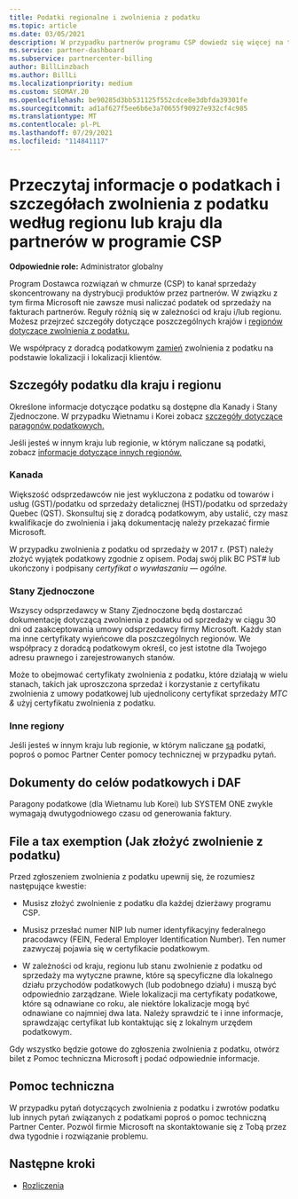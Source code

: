 ```yaml
---
title: Podatki regionalne i zwolnienia z podatku
ms.topic: article
ms.date: 03/05/2021
description: W przypadku partnerów programu CSP dowiedz się więcej na temat obowiązków podatkowych w poszczególnych regionach, sposobu przesyłania zwolnienia z podatku dla sprzedaży WSP oraz sposobu uzyskania pomocy technicznej w przypadku pytań podatkowych.
ms.service: partner-dashboard
ms.subservice: partnercenter-billing
author: BillLinzbach
ms.author: BillLi
ms.localizationpriority: medium
ms.custom: SEOMAY.20
ms.openlocfilehash: be90285d3bb531125f552cdce8e3dbfda39301fe
ms.sourcegitcommit: ad1af627f5ee6b6e3a70655f90927e932cf4c985
ms.translationtype: MT
ms.contentlocale: pl-PL
ms.lasthandoff: 07/29/2021
ms.locfileid: "114841117"
---
```

# <a name="read-about-taxes-and-tax-exemption-details-by-region-or-country-for-partners-in-the-csp-program"></a>Przeczytaj informacje o podatkach i szczegółach zwolnienia z podatku według regionu lub kraju dla partnerów w programie CSP

**Odpowiednie role:** Administrator globalny

Program Dostawca rozwiązań w chmurze (CSP) to kanał sprzedaży skoncentrowany na dystrybucji produktów przez partnerów. W związku z tym firma Microsoft nie zawsze musi naliczać podatek od sprzedaży na fakturach partnerów. Reguły różnią się w zależności od kraju i/lub regionu. Możesz przejrzeć szczegóły dotyczące poszczególnych krajów i [regionów dotyczące zwolnienia z podatku.](#country-and-region-tax-details)

We współpracy z doradcą podatkowym [zamień](#file-a-tax-exemption) zwolnienia z podatku na podstawie lokalizacji i lokalizacji klientów.

## <a name="country-and-region-tax-details"></a>Szczegóły podatku dla kraju i regionu

Określone informacje dotyczące podatku są dostępne dla Kanady i Stany Zjednoczone. W przypadku Wietnamu i Korei zobacz [szczegóły dotyczące paragonów podatkowych.](#tax-receipts-and-daf)

Jeśli jesteś w innym kraju lub regionie, w którym naliczane są podatki, zobacz [informacje dotyczące innych regionów.](#other-regions)


### <a name="canada"></a>Kanada

Większość odsprzedawców nie jest wykluczona z podatku od towarów i usług (GST)/podatku od sprzedaży detalicznej (HST)/podatku od sprzedaży Quebec (QST). Skonsultuj się z doradcą podatkowym, aby ustalić, czy masz kwalifikacje do zwolnienia i jaką dokumentację należy przekazać firmie Microsoft.

W przypadku zwolnienia z podatku od sprzedaży w 2017 r. (PST) należy złożyć wyjątek podatkowy zgodnie z opisem. Podaj swój plik BC PST# lub ukończony i podpisany *certyfikat o wywłaszaniu — ogólne.*

### <a name="united-states"></a>Stany Zjednoczone

Wszyscy odsprzedawcy w Stany Zjednoczone będą dostarczać dokumentację dotyczącą zwolnienia z podatku od sprzedaży w ciągu 30 dni od zaakceptowania umowy odsprzedawcy firmy Microsoft. Każdy stan ma inne certyfikaty wyieńcowe dla poszczególnych regionów. We współpracy z doradcą podatkowym określ, co jest istotne dla Twojego adresu prawnego i zarejestrowanych stanów.

Może to obejmować certyfikaty zwolnienia z podatku,  które działają  w wielu stanach, takich jak uproszczona sprzedaż i korzystanie z certyfikatu zwolnienia z umowy podatkowej lub ujednolicony certyfikat sprzedaży *MTC &* użyj certyfikatu zwolnienia z podatku.

### <a name="other-regions"></a>Inne regiony

Jeśli jesteś w innym kraju lub regionie, w którym naliczane [są](#support) podatki, poproś o pomoc Partner Center pomocy technicznej w przypadku pytań.

## <a name="tax-receipts-and-daf"></a>Dokumenty do celów podatkowych i DAF

Paragony podatkowe (dla Wietnamu lub Korei) lub SYSTEM ONE zwykle wymagają dwutygodniowego czasu od generowania faktury.

## <a name="file-a-tax-exemption"></a>File a tax exemption (Jak złożyć zwolnienie z podatku)

Przed zgłoszeniem zwolnienia z podatku upewnij się, że rozumiesz następujące kwestie:

- Musisz złożyć zwolnienie z podatku dla każdej dzierżawy programu CSP.

- Musisz przesłać numer NIP lub numer identyfikacyjny federalnego pracodawcy (FEIN, Federal Employer Identification Number). Ten numer zazwyczaj pojawia się w certyfikacie podatkowym.

- W zależności od kraju, regionu lub stanu zwolnienie z podatku od sprzedaży ma wytyczne prawne, które są specyficzne dla lokalnego działu przychodów podatkowych (lub podobnego działu) i muszą być odpowiednio zarządzane. Wiele lokalizacji ma certyfikaty podatkowe, które są odnawiane co roku, ale niektóre lokalizacje mogą być odnawiane co najmniej dwa lata. Należy sprawdzić te i inne informacje, sprawdzając certyfikat lub kontaktując się z lokalnym urzędem podatkowym.

Gdy wszystko będzie gotowe do zgłoszenia zwolnienia z podatku, otwórz bilet z Pomoc techniczna Microsoft [i](https://partner.microsoft.com/dashboard/support/csp/servicerequests/create?stage=2&topicid=92930319-ced6-c18b-d7a6-d62b22d60aa5) podać odpowiednie informacje.

## <a name="support"></a>Pomoc techniczna

W przypadku pytań dotyczących zwolnienia z podatku i zwrotów podatku lub innych pytań związanych z podatkami poproś o pomoc techniczną Partner Center. Pozwól firmie Microsoft na skontaktowanie się z Tobą przez dwa tygodnie i rozwiązanie problemu.

## <a name="next-steps"></a>Następne kroki

- [Rozliczenia](billing.md)
